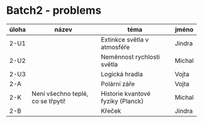 # Batch2 - problems

| úloha | název | téma | jméno |
|-------|-------|------|-------|
| 2-U1  |       | Extinkce světla v atmosféře | Jindra |
| 2-U2  |       | Neměnnost rychlosti světla | Michal |
| 2-U3  |       | Logická hradla | Vojta |
| 2-A   |       | Polární záře | Vojta |
| 2-K   | Není všechno teplé, co se třpytí! | Historie kvantové fyziky (Planck) | Michal |
| 2-B   |       | Křeček | Jindra |
